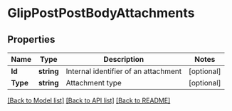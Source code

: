 # GlipPostPostBodyAttachments

## Properties

Name | Type | Description | Notes
------------ | ------------- | ------------- | -------------
**Id** | **string** | Internal identifier of an attachment | [optional] 
**Type** | **string** | Attachment type | [optional] 

[[Back to Model list]](../README.md#documentation-for-models) [[Back to API list]](../README.md#documentation-for-api-endpoints) [[Back to README]](../README.md)


